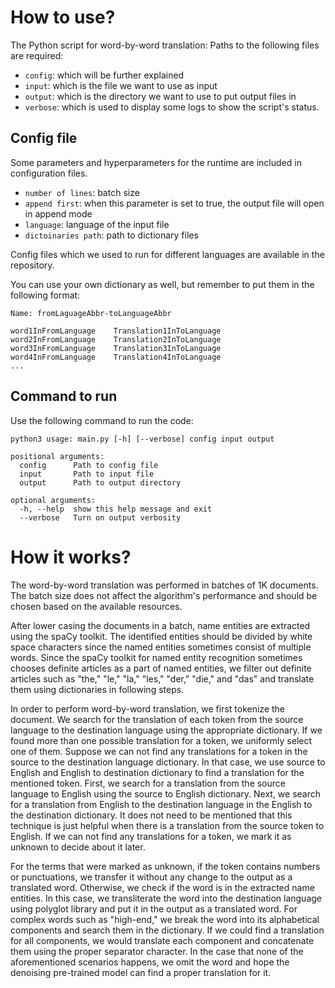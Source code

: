 # How to use?
The Python script for word-by-word translation:
Paths to the following files are required: 
* `config`: which will be further explained 
* `input`: which is the file we want to use as input
* `output`: which is the directory we want to use to put output files in
* `verbose`: which is used to display some logs to show the script's status.

## Config file
Some parameters and hyperparameters for the runtime are included in configuration files.

* `number of lines`: batch size
* `append first`: when this parameter is set to true, the output file will open in append mode
* `language`: language of the input file
* `dictoinaries path`: path to dictionary files

Config files which we used to run for different languages are available in the repository.

You can use your own dictionary as well, but remember to put them in the following format:
```
Name: fromLaguageAbbr-toLanguageAbbr

word1InFromLanguage    Translation1InToLanguage
word2InFromLanguage    Translation2InToLanguage
word3InFromLanguage    Translation3InToLanguage
word4InFromLanguage    Translation4InToLanguage
...
```

## Command to run
Use the following command to run the code:
```
python3 usage: main.py [-h] [--verbose] config input output

positional arguments:
  config      Path to config file
  input       Path to input file
  output      Path to output directory

optional arguments:
  -h, --help  show this help message and exit
  --verbose   Turn on output verbosity
```

# How it works?
 
The word-by-word translation was performed in batches of 1K documents. The batch size does not affect the algorithm's performance and should be chosen based on the available resources. 

After lower casing the documents in a batch, name entities are extracted using the spaCy toolkit. The identified entities should be divided by white space characters since the named entities sometimes consist of multiple words. Since the spaCy toolkit for named entity recognition sometimes chooses definite articles as a part of named entities, we filter out definite articles such as "the," "le," "la," "les," "der," "die," and "das" and translate them using dictionaries in following steps.

In order to perform word-by-word translation, we first tokenize the document. We search for the translation of each token from the source language to the destination language using the appropriate dictionary. If we found more than one possible translation for a token, we uniformly select one of them. Suppose we can not find any translations for a token in the source to the destination language dictionary. In that case, we use source to English and English to destination dictionary to find a translation for the mentioned token. First, we search for a translation from the source language to English using the source to English dictionary. Next, we search for a translation from English to the destination language in the English to the destination dictionary. It does not need to be mentioned that this technique is just helpful when there is a translation from the source token to English. If we can not find any translations for a token, we mark it as unknown to decide about it later.

For the terms that were marked as unknown, if the token contains numbers or punctuations, we transfer it without any change to the output as a translated word. Otherwise, we check if the word is in the extracted name entities. In this case, we transliterate the word into the destination language using polyglot library and put it in the output as a translated word. For complex words such as "high-end," we break the word into its alphabetical components and search them in the dictionary. If we could find a translation for all components, we would translate each component and concatenate them using the proper separator character. In the case that none of the aforementioned scenarios happens, we omit the word and hope the denoising pre-trained model can find a proper translation for it.
